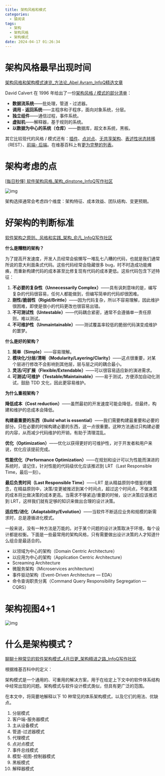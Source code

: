 ```yaml
---
title: 架构风格和模式
categories:
  - 猿阅读
tags:
  - 架构
  - 架构风格
  - 架构模式
date: 2024-04-17 01:26:34
---
```


# 架构风格最早出现时间

[架构风格和架构模式速览_方法论_Abel Avram_InfoQ精选文章](https://www.infoq.cn/article/2009/02/Architectural-Styles-Patterns?utm_campaign=geektime_search&utm_content=geektime_search&utm_medium=geektime_search&utm_source=geektime_search&utm_term=geektime_search)

David Calvert 在 1996 年给出了一份[架构风格 / 模式的部分清单](http://hebb.cis.uoguelph.ca/~dave/27320/new/architec.html)：

- **数据流系统**——批处理，管道 - 过滤器。
- **调用 - 返回系统**——主程序和子程序，面向对象系统，分层。
- **独立组件**——通信过程，事件系统。
- **虚拟机**——解释器，基于规则的系统。
- **以数据为中心的系统（仓库）**——数据库，超文本系统，黑板。

其它比较现代的风格 / 模式还有：[插件](http://en.wikipedia.org/wiki/Plugin)、[点对点](http://en.wikipedia.org/wiki/Peer-to-peer)、[无共享架构](http://en.wikipedia.org/wiki/Shared_nothing_architecture)、[表述性状态转移](http://en.wikipedia.org/wiki/Representational_State_Transfer)（REST）、[前端- 后端](http://en.wikipedia.org/wiki/Front-end_and_back-end)。在维基百科上有[更为完整的列表](http://en.wikipedia.org/wiki/Software_architecture#Examples_of_Architectural_Styles_.2F_Patterns)。



# 架构考虑的点

[[每日秒懂\] 软件架构风格_架构_dinstone_InfoQ写作社区](https://xie.infoq.cn/article/d4dba7d117c9c2ffe43dedae5?utm_campaign=geektime_search&utm_content=geektime_search&utm_medium=geektime_search&utm_source=geektime_search&utm_term=geektime_search)

![img](https://spumetime-blog.oss-cn-shenzhen.aliyuncs.com/img/20250611022740812.png)

架构选择通常会考虑四个维度：架构特征、成本效益、团队结构、变更预期。



# 好架构的判断标准

[软件架构之原则、风格和实践_架构_俞凡_InfoQ写作社区](https://xie.infoq.cn/article/a12071282b5d21650ee6d5408?utm_campaign=geektime_search&utm_content=geektime_search&utm_medium=geektime_search&utm_source=geektime_search&utm_term=geektime_search)

**什么是糟糕的架构？**

为了提高开发速度，开发人员经常会偷懒写一堆乱七八糟的代码，也就是我们通常所说的意大利面条式代码。这些代码经常会隐藏很多 bug，时不时造成功能瘫痪，而重新构建代码的成本甚至比修复现有代码的成本更低。这些代码包含下述特征：

1. **不必要的复杂性（Unnecessarily Complex）**——具有讽刺意味的是，编写复杂的代码很容易，任何人都能做到，但编写简单的代码却很困难。
2. **刚性/脆弱性（Rigid/Brittle）**——因为代码复杂，所以不容易理解，因此维护很困难，即使是很小的代码更改也很容易出错。
3. **不可测试性（Untestable）**——代码耦合紧密，通常不会遵循单一责任原则，难以测试。
4. **不可维护性（Unmaintainable）**——测试覆盖率较低的脆弱代码演变成维护的噩梦。



**什么是好的架构？**

1. **简单（Simple）**——容易理解。
2. **模块化/分层/清晰（Modularity/Layering/Clarity）**——这点很重要，对某个层进行修改不会影响到其他层，层与层之间的耦合最小。
3. **灵活/可扩展（Flexible/Extendable）**——可以很容易适应新的演进需求。
4. **可测试/可维护（Testable/Maintainable）**——易于测试，方便添加自动化测试，鼓励 TDD 文化，因此更容易维护。



**为什么重视架构？**

**降低成本（Cost reduction）**——虽然最初的开发速度可能会降低，但最终，构建和维护的总成本会降低。

**构建最重要的东西（Build what is essential）**——我们需要构建最重要和必要的部分。只在必要的时候构建必要的东西，这一点很重要。这种方法通过只构建必要的内容，从而减少代码维护的开销，有助于清理混乱。

**优化（Optimization）**——优化以获得更好的可维护性，对于开发者和用户来说，优化应该提前完成。

**性能优化（Performance Optimization）**——在规划和设计可以为性能而演进的系统时，请记住，针对性能的代码级优化应该推迟到 LRT（Last Responsible Time，最后一刻）。

**最后负责时间（Last Responsible Time）**——LRT 是从精益原则中借鉴的概念，在精益原则中，决策/变更被推迟到某个时间点，超过这个时间点，不做决策的成本将比做决策的成本更高。当需求不够紧迫/重要的时候，设计决策应该推迟到 LRT，这样我们就有足够的知识来做出合理的设计决策。

**适应性/进化（Adaptability/Evolution）**——当软件不断适应业务和规模的新需求时，总是遵循进化模式。



一般来说，没有一种方法是万能的。对于某个问题的设计决策取决于环境，每个设计都是权衡。下面是一些最常用的架构风格，只有需要做出设计决策的人才知道什么组合是最适合的。

- 以领域为中心的架构（Domain Centric Architecture）
- 以应用为中心的架构（Application Centric Architecture）
- Screaming Architecture
- 微服务架构（Microservices architecture）
- 事件驱动架构（Event-Driven Architecture — EDA）
- 命令查询职责分离（Command Query Responsibility Segregation — CQRS）



# 架构视图4+1

![img](https://spumetime-blog.oss-cn-shenzhen.aliyuncs.com/img/20250611022740808.png)

# 什么是架构模式？

[聊聊十种常见的软件架构模式_4月日更_架构精进之路_InfoQ写作社区](https://xie.infoq.cn/article/8f7389180af0153487c4d00c2?utm_campaign=geektime_search&utm_content=geektime_search&utm_medium=geektime_search&utm_source=geektime_search&utm_term=geektime_search)

根据维基百科中的定义：

架构模式是一个通用的、可重用的解决方案，用于在给定上下文中的软件体系结构中经常出现的问题。架构模式与软件设计模式类似，但具有更广泛的范围。

在本文中，将简要地解释以下 10 种常见的体系架构模式，以及它们的用法、优缺点。

1. 分层模式
2. 客户端-服务器模式
3. 主从设备模式
4. 管道-过滤器模式
5. 代理模式
6. 点对点模式
7. 事件总线模式
8. 模型-视图-控制器模式
9. 黑板模式
10. 解释器模式
